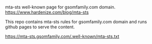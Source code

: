 mta-sts well-known page for gsomfamily.com domain. https://www.hardenize.com/blog/mta-sts


This repo contains mta-sts rules for gsomfamily.com domain and runs github pages to serve the content.


https://mta-sts.gsomfamily.com/.well-known/mta-sts.txt
